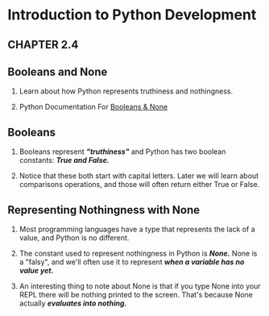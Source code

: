 # Introduction to Python Development 


## CHAPTER 2.4
## Booleans and None


1. Learn about how Python represents truthiness and nothingness.

2. Python Documentation For [Booleans & None](https://docs.python.org/3/library/stdtypes.html#truth-value-testing)

## Booleans
1. Booleans represent ***"truthiness"*** and Python has two boolean constants: ***True and False.***

2. Notice that these both start with capital letters. Later we will learn about comparisons operations, and those will often return either True or False.

## Representing Nothingness with None
1. Most programming languages have a type that represents the lack of a value, and Python is no different.
1. The constant used to represent nothingness in Python is ***None.*** None is a "falsy", and we'll often use it to represent ***when a variable has no value yet.***

1. An interesting thing to note about None is that if you type None into your REPL there will be nothing printed to the screen. That's because None actually ***evaluates into nothing.***
